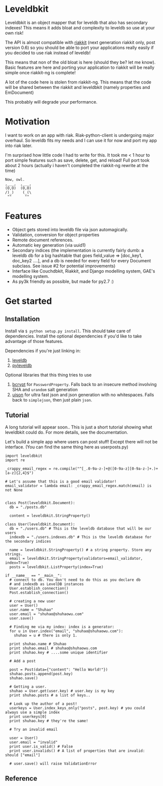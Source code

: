 Leveldbkit
==========

Leveldbkit is an object mapper that for leveldb that also has secondary indexes!
This means it adds bloat and complexity to leveldb so use at your own risk!

The API is almost compatible with [riakkit](https://github.com/shuhaowu/riakkit)
(next generation riakkit only, post version 0.6) so you should be able to
port your applications really easily if you decided to use riak instead of
leveldb!

This means that non of the old bloat is here (should they be? let me know).
Basic features are here and porting your application to riakkit will be really
simple once riakkit-ng is complete!

A lot of the code here is stolen from riakkit-ng. This means that the code will
be shared between the riakkit and leveldbkit (namely properties and EmDocument)

This probably will degrade your performance.

Motivation
==========

I want to work on an app with riak. Riak-python-client is undergoing major
overhaul. So leveldb fits my needs and I can use it for now and port my app
into riak later.

I'm surprised how little code I had to write for this. It took me < 1 hour to
port simple features such as save, delete, get, and reload! Full port took about
2 hours (actually i haven't completed the riakkit-ng rewrite at the time)

    Now, owl.
    ,___,  ,___,
    (O,O)  (O,O)
    /)_)    (_(\
     ""      ""

Features
========

 - Object gets stored into leveldb file via json automagically.
 - Validation, conversion for object properties
 - Remote document references.
 - Automatic key generation (via uuid1)
 - Secondary indices (the implementation is currently fairly dumb: a leveldb db
   for a big hashtable that goes field_value => [doc_key1, doc_key2 ....], and
   a db is needed for every field for every Document subclass. See issue #2 for
   potential improvements)
 - Interface like Couchdbkit, Riakkit, and Django modelling system,
   GAE's modelling system.
 - As py3k friendly as possible, but made for py2.7 :)

Get started
===========

Installation
------------

Install via `$ python setup.py install`. This should take care of dependencies.
Install the optional dependencies if you'd like to take advantage of those
features.

Dependencies if you're just linking in:

 1. [leveldb](http://code.google.com/p/leveldb/)
 2. [pyleveldb](http://code.google.com/p/py-leveldb/)

Optional libraries that this thing tries to use

 1. [bcrypt](http://www.mindrot.org/projects/py-bcrypt/) for `PasswordProperty`.
    Falls back to an insecure method involving SHA and `urandom` salt generation
 2. [ujson](https://github.com/esnme/ultrajson) for ultra fast json and json
    generation with no whitespaces. Falls back to `simplejson`, then just plain
    `json`.

Tutorial
--------

A long tutorial will appear soon.. This is just a short tutorial showing what
leveldbkit could do. For more details, see the documentation.

Let's build a simple app where users can post stuff! Except there will not be
interface. (You can find the same thing here as userposts.py)

    import leveldbkit
    import re

    _crappy_email_regex = re.compile("^[_.0-9a-z-]+@([0-9a-z][0-9a-z-]+.)+[a-z]{2,4}$")

    # Let's assume that this is a good email validator!
    email_validator = lambda email: _crappy_email_regex.match(email) is not None


    class Post(leveldbkit.Document):
      db = "./posts.db"

      content = leveldbkit.StringProperty()

    class User(leveldbkit.Document):
      db = "./users.db" # This is the leveldb database that will be our users
      indexdb = "./users.indexes.db" # This is the leveldb database for the secondary indices

      name = leveldbkit.StringProperty() # a string property. Store any strings.
      email = leveldbkit.StringProperty(validators=email_validator, index=True)
      posts = leveldbkit.ListProperty(index=True)

    if __name__ == "__main__":
      # connect to db. You don't need to do this as you declare db
      # and indexdb as LevelDB instances
      User.establish_connection()
      Post.establish_connection()

      # creating a new user
      user = User()
      user.name = "Shuhao"
      user.email = "shuhao@shuhaowu.com"
      user.save()

      # Finding me via my index: index is a generator:
      for u in User.index("email", "shuhao@shuhaowu.com"):
        shuhao = u # there is only 1.

      print shuhao.name # Shuhao
      print shuhao.email # shuhao@shuhaowu.com
      print shuhao.key # ....some unique identifier

      # Add a post

      post = Post(data={"content": "Hello World!"})
      shuhao.posts.append(post.key)
      shuhao.save()

      # Getting a user.
      shuhao = User.get(user.key) # user.key is my key
      print shuhao.posts # a list of keys..

      # Look up the author of a post!
      userkeys = User.index_keys_only("posts", post.key) # you could always use a simple index
      print userkeys[0]
      print shuhao.key # they're the same!

      # Try an invalid email

      user = User()
      user.email = "invalid"
      print user.is_valid() # False
      print user.invalids() # A list of properties that are invalid: should ["email"]

      # user.save() will raise ValidationError

Reference
---------


